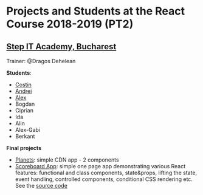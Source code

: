 # Projects and Students at the React Course 2018-2019 (PT2)
## [Step IT Academy, Bucharest](https://itstep.ro/)
Trainer: @Dragos Dehelean

**Students**:

* [Costin](https://github.com/costin06/ReactApps)
* [Andrei](https://github.com/andrein14/React.JS-Projects)
* [Alex](https://github.com/alexteo/React_Apps)
* Bogdan
* Ciprian
* Ida
* Alin
* Alex-Gabi
* Berkant

**Final projects**

* [Planets](https://dragosdehelean.github.io/React-projects/Modul2.1/aplicatie_4/final/): simple CDN app - 2 components
* [Scoreboard App](https://dragosdehelean.github.io/React-Scoreboard-App/): simple one page app demonstrating various React features: functional and class components, state&props, lifting the state, event handling, controlled components, conditional CSS rendering etc. See the [source code]()